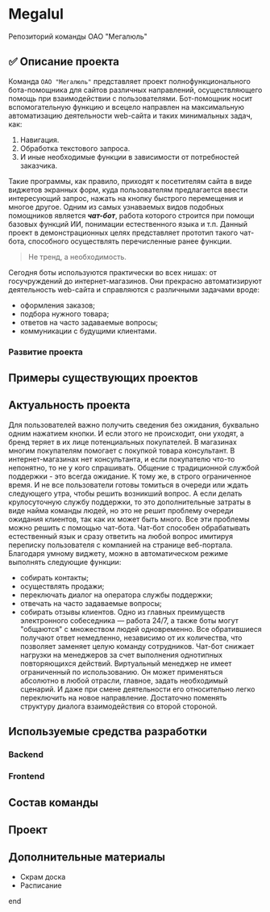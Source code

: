 # Megalul
Репозиторий команды ОАО "Мегалюль"
## :white_check_mark: Описание проекта

Команда `ОАО "Мегалюль"` представляет проект полнофункционального бота-помощника для сайтов различных направлений, осуществляющего помощь при
взаимодействии с пользователями. Бот-помощник носит вспомогательную функцию и всецело направлен на максимальную автоматизацию деятельности web-сайта и
таких минимальных задач, как:
1. Навигация.
2. Обработка текстового запроса.
3. И иные необходимые функции в зависимости от потребностей заказчика.

Такие программы, как правило, приходят к посетителям сайта в виде виджетов экранных форм, куда пользователям предлагается ввести интересующий запрос, нажать на кнопку
быстрого перемещения и многое другое. Одним из самых узнаваемых видов подобных помощников является ***чат-бот***, работа которого строится при помощи базовых функций
ИИ, понимации естественного языка и т.п. Данный проект в демонстрационных целях представляет прототип такого чат-бота, способного осуществлять перечисленные ранее функции.

> Не тренд, а необходимость.

Сегодня боты используются практически во всех нишах: от госучруждений до интернет-магазинов. Они прекрасно автоматизируют деятельность web-сайта и справляются с различными задачами вроде:
* оформления заказов;
* подбора нужного товара;
* ответов на часто задаваемые вопросы;
* коммуникации с будущими клиентами.

### Развитие проекта
## Примеры существующих проектов
## Актуальность проекта
Для пользователей важно получить сведения без ожидания, буквально одним нажатием кнопки. И если этого не происходит, они уходят, а бренд теряет в их лице потенциальных покупателей. В магазинах многим покупателям помогает с покупкой товара консультант. В интернет-магазинах нет консультанта, и если покупателю что-то непонятно, то не у кого спрашивать. Общение с традиционной службой поддержки - это всегда ожидание. К тому же, в строго ограниченное время. И не все пользователи готовы томиться в очереди или ждать следующего утра, чтобы решить возникший вопрос. А если делать крулосуточную службу поддержки, то это дополнительные затраты в виде найма команды людей, но это не решит проблему очереди ожидания клиентов, так как их может быть много.
Все эти проблемы можно решить с помощью чат-бота. Чат-бот способен обрабатывать естественный язык и сразу ответить на любой вопрос имитируя переписку пользователя с компанией на странице веб-портала.  Благодаря умному виджету, можно в автоматическом режиме выполнять следующие функции: 
* собирать контакты; 
* осуществлять продажи;
* переключать диалог на оператора службы поддержки;
* отвечать на часто задаваемые вопросы;
* собирать отзывы клиентов.
Одно из главных преимуществ электронного собеседника — работа 24/7, а также боты могут "общаются" с множеством людей одновременно. Все обратившиеся получают ответ немедленно, независимо от их количества, что позволяет заменяет целую команду сотрудников. Чат-бот снижает нагрузки на менеджеров за счет выполнения однотипных повторяющихся действий. Виртуальный менеджер не имеет ограниченный по использованию. Он может применяться абсолютно в любой отрасли, главное, задать необходимый сценарий. И даже при смене деятельности его относительно легко переключить на новое направление. Достаточно поменять структуру диалога взаимодействия со второй стороной.
## Используемые средства разработки
### Backend
### Frontend
## Состав команды
## Проект
## Дополнительные материалы
* Скрам доска
* Расписание

end
